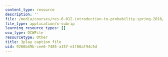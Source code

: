 ```yaml
---
content_type: resource
description: ''
file: /media/courses/res-6-012-introduction-to-probability-spring-2018/9266b49bcee67485a157e1f66af94c5d_1uW3qMFA9Ho.srt
file_type: application/x-subrip
learning_resource_types: []
ocw_type: OCWFile
resourcetype: Other
title: 3play caption file
uid: 9266b49b-cee6-7485-a157-e1f66af94c5d
---
```

